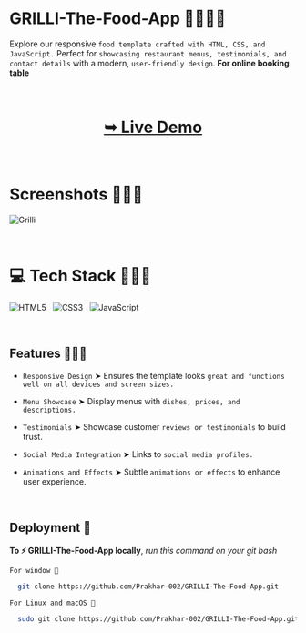
# GRILLI-The-Food-App 🌯🍱🍜🍲

Explore our responsive `food template crafted with HTML, CSS, and JavaScript.` Perfect for `showcasing restaurant menus, testimonials, and contact details` with a modern, `user-friendly design`. **For online booking table**



<br/>

<h1 align="center"> 

<a href="https://grilli-food-002.netlify.app/"><strong> ➥ Live Demo</strong></a>
</h1>
<br/>


# Screenshots 🍨🍫🧁


![Grilli](https://github.com/user-attachments/assets/213793b0-0686-4c8b-8d86-3e4a062d2353)


<br/>

# 💻 Tech Stack 🍧🥞🧋

![HTML5](https://img.shields.io/badge/html5-%23E34F26.svg?style=for-the-badge&logo=html5&logoColor=white) &nbsp; ![CSS3](https://img.shields.io/badge/css3-%231572B6.svg?style=for-the-badge&logo=css3&logoColor=white) &nbsp;  ![JavaScript](https://img.shields.io/badge/javascript-%23323330.svg?style=for-the-badge&logo=javascript&logoColor=%23F7DF1E)

<br/>

## Features 🌮🍕🥪
- `Responsive Design` ➤ Ensures the template looks `great and functions well on all devices and screen sizes.`

- `Menu Showcase` ➤ Display menus with `dishes, prices, and descriptions.`

- `Testimonials` ➤ Showcase customer `reviews or testimonials` to build trust.

- `Social Media Integration` ➤  Links to `social media profiles.`

- `Animations and Effects` ➤ Subtle `animations or effects` to enhance user experience.

<br/>

## Deployment 🚀

**To ⚡ GRILLI-The-Food-App locally**, *run this command on your git bash*


`For window 🍃`
```bash
  git clone https://github.com/Prakhar-002/GRILLI-The-Food-App.git
```

`For Linux and macOS 🌿`
```bash
  sudo git clone https://github.com/Prakhar-002/GRILLI-The-Food-App.git
```